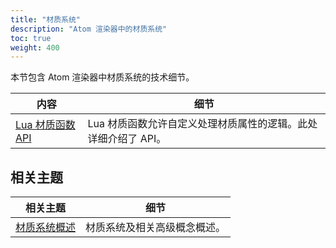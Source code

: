 ```yaml
---
title: "材质系统"
description: "Atom 渲染器中的材质系统"
toc: true
weight: 400
---
```


本节包含 Atom 渲染器中材质系统的技术细节。

| 内容                        | 细节 |
|---------------------------------|---------|
| [Lua 材质函数 API](lua-material-functor-api.md) | Lua 材质函数允许自定义处理材质属性的逻辑。此处详细介绍了 API。 |

## 相关主题

| 相关主题 | 细节 | 
|---|---|
| [材质系统概述](/docs/atom-guide/look-dev/materials/material-system/) | 材质系统及相关高级概念概述。 |
